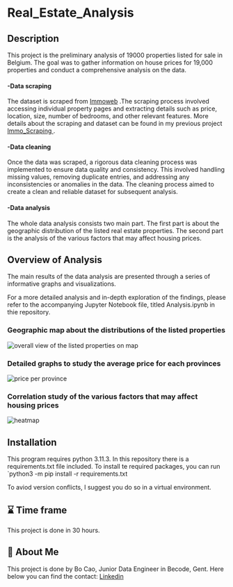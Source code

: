 
# Real_Estate_Analysis

## Description
This project is the preliminary analysis of 19000 properties listed for sale in Belgium. The goal was to gather information on house prices for 19,000 properties and conduct a comprehensive analysis on the data.
#### -Data scraping
The dataset is scraped from
<a href = 'https://www.immoweb.be/en'> Immoweb</a> .The scraping process involved accessing individual property pages and extracting details such as price, location, size, number of bedrooms, and other relevant features. More details about the scraping and dataset can be found in my previous project <a href = 'https://github.com/Spike815/Immo_Scraping'> Immo_Scraping </a>.
#### -Data cleaning
Once the data was scraped, a rigorous data cleaning process was implemented to ensure data quality and consistency. This involved handling missing values, removing duplicate entries, and addressing any inconsistencies or anomalies in the data. The cleaning process aimed to create a clean and reliable dataset for subsequent analysis.
#### -Data analysis
The whole data analysis consists two main part. The first part is about the geographic distribution of the listed real estate properties. The second part is the analysis of the various factors that may affect housing prices.

## Overview of Analysis
The main results of the data analysis are presented through a series of informative graphs and visualizations.

For a more detailed analysis and in-depth exploration of the findings, please refer to the accompanying Jupyter Notebook file, titled Analysis.ipynb in thie repository.
### Geographic map about the distributions of the listed properties
![overall view of the listed properties on map](https://github.com/Spike815/Real_Estate_Analysis/assets/97194496/490ae895-0859-4ac5-977c-6044461104b3)
### Detailed graphs to study the average price for each provinces
![price per province](https://github.com/Spike815/Real_Estate_Analysis/assets/97194496/7d97dfe3-4f02-4f41-84fa-26fca5488bab)
### Correlation study of the various factors that may affect housing prices
![heatmap](https://github.com/Spike815/Real_Estate_Analysis/assets/97194496/f574b4b0-501c-4f0b-be66-9abf5483907d)

## Installation
This program requires python 3.11.3. 
In this repository there is a requirements.txt file included. To install te required packages, you can run `python3 -m pip install -r requirements.txt

To aviod version conflicts, I suggest you do so in a virtual environment.
    
## ⌛ Time frame
This project is done in 30 hours. 

## 🚀 About Me
This project is done by Bo Cao, Junior Data Engineer in Becode, Gent. Here below you can find the contact:
<a href = 'https://www.linkedin.com/in/bo-cao-313ab244'> Linkedin </a>


